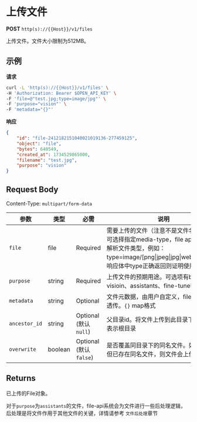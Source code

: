 # 上传文件

**POST** `http(s)://{{Host}}/v1/files`

上传文件。文件大小限制为512MB。

## 示例

**请求**
```bash
curl -L 'http(s)://{{Host}}/v1/files' \
-H 'Authorization: Bearer $OPEN_API_KEY' \
-F 'file=@"test.jpg;type=image/jpg"' \
-F 'purpose="vision"' \
-F 'metadata="{}"'
```

**响应**
```json
{
    "id": "file-2412182151040021019136-277459125",
    "object": "file",
    "bytes": 640549,
    "created_at": 1734529865000,
    "filename": "test.jpg",
    "purpose": "vision"
}
```

## Request Body
Content-Type: `multipart/form-data`

| 参数 | 类型 | 必需 | 说明 |
|-----|------|------|------|
| `file` | file | Required | 需要上传的文件（注意不是文件名）。（同时可选择指定media-type，file api才能正确解析文件类型，例如：type=image/[png\|jpeg\|jpg\|webp\|gif\|...]；响应体中type正确返回则证明使用正确） |
| `purpose` | string | Required | 上传文件的预期用途。可选项有batch、visioin、assistants、fine-tune等。 |
| `metadata` | string | Optional | 文件元数据，由用户自定义，file-api只做透传。`{}` map格式 |
| `ancestor_id` | string | Optional (默认 `null`) | 父目录id。将文件上传到此目录下。`null` 则表示根目录 |
| `overwrite` | boolean | Optional (默认 `false`) | 是否覆盖同目录下的同名文件。如果 `false` 但已存在同名文件，则文件会上传失败 |

## Returns
已上传的File对象。

对于`purpose`为`assistants`的文件，file-api系统会为文件进行一些后处理逻辑，后处理是将文件作用于其他文件的关键，详情请参考 `文件后处理`章节
